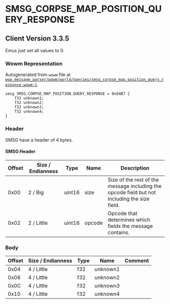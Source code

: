 # SMSG_CORPSE_MAP_POSITION_QUERY_RESPONSE

## Client Version 3.3.5

Emus just set all values to 0.

### Wowm Representation

Autogenerated from `wowm` file at [`wow_message_parser/wowm/world/queries/smsg_corpse_map_position_query_response.wowm:1`](https://github.com/gtker/wow_messages/tree/main/wow_message_parser/wowm/world/queries/smsg_corpse_map_position_query_response.wowm#L1).
```rust,ignore
smsg SMSG_CORPSE_MAP_POSITION_QUERY_RESPONSE = 0x04B7 {
    f32 unknown1;
    f32 unknown2;
    f32 unknown3;
    f32 unknown4;
}
```
### Header

SMSG have a header of 4 bytes.

#### SMSG Header

| Offset | Size / Endianness | Type   | Name   | Description |
| ------ | ----------------- | ------ | ------ | ----------- |
| 0x00   | 2 / Big           | uint16 | size   | Size of the rest of the message including the opcode field but not including the size field.|
| 0x02   | 2 / Little        | uint16 | opcode | Opcode that determines which fields the message contains.|

### Body

| Offset | Size / Endianness | Type | Name | Comment |
| ------ | ----------------- | ---- | ---- | ------- |
| 0x04 | 4 / Little | f32 | unknown1 |  |
| 0x08 | 4 / Little | f32 | unknown2 |  |
| 0x0C | 4 / Little | f32 | unknown3 |  |
| 0x10 | 4 / Little | f32 | unknown4 |  |

